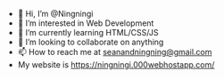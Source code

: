- 👋 Hi, I’m @Ningningi
- 👀 I’m interested in Web Development
- 🌱 I’m currently learning HTML/CSS/JS
- 💞️ I’m looking to collaborate on anything
- 📫 How to reach me at seanandningning@gmail.com
- My website is https://ningningi.000webhostapp.com/
